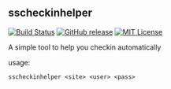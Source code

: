 ## sscheckinhelper

[![Build Status](https://travis-ci.org/luoluomeng/sscheckinhelper.svg?branch=master)](https://travis-ci.org/luoluomeng/sscheckinhelper)
[![GitHub release](http://img.shields.io/github/release/luoluomeng/sscheckinhelper.svg?style=flat-square)](https://github.com/luoluomeng/sscheckinhelper/releases)
[![MIT License](http://img.shields.io/badge/license-MIT-blue.svg?style=flat-square)](https://github.com/luoluomeng/sscheckinhelper/blob/master/LICENSE)

A simple tool to help you checkin automatically

usage: 
```
sscheckinhelper <site> <user> <pass>
```

